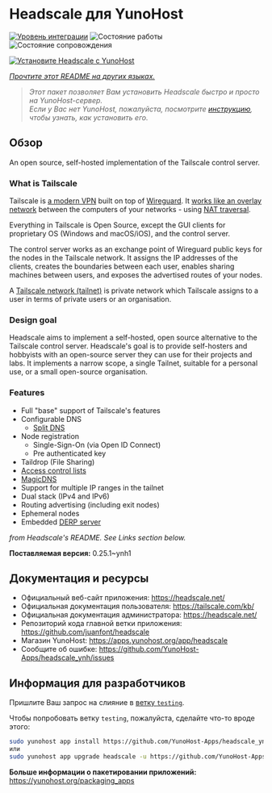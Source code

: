<!--
Важно: этот README был автоматически сгенерирован <https://github.com/YunoHost/apps/tree/master/tools/readme_generator>
Он НЕ ДОЛЖЕН редактироваться вручную.
-->

# Headscale для YunoHost

[![Уровень интеграции](https://apps.yunohost.org/badge/integration/headscale)](https://ci-apps.yunohost.org/ci/apps/headscale/)
![Состояние работы](https://apps.yunohost.org/badge/state/headscale)
![Состояние сопровождения](https://apps.yunohost.org/badge/maintained/headscale)

[![Установите Headscale с YunoHost](https://install-app.yunohost.org/install-with-yunohost.svg)](https://install-app.yunohost.org/?app=headscale)

*[Прочтите этот README на других языках.](./ALL_README.md)*

> *Этот пакет позволяет Вам установить Headscale быстро и просто на YunoHost-сервер.*  
> *Если у Вас нет YunoHost, пожалуйста, посмотрите [инструкцию](https://yunohost.org/install), чтобы узнать, как установить его.*

## Обзор

An open source, self-hosted implementation of the Tailscale control server.

### What is Tailscale

Tailscale is [a modern VPN](https://tailscale.com/) built on top of
[Wireguard](https://www.wireguard.com/).
It [works like an overlay network](https://tailscale.com/blog/how-tailscale-works/)
between the computers of your networks - using
[NAT traversal](https://tailscale.com/blog/how-nat-traversal-works/).

Everything in Tailscale is Open Source, except the GUI clients for proprietary OS
(Windows and macOS/iOS), and the control server.

The control server works as an exchange point of Wireguard public keys for the
nodes in the Tailscale network. It assigns the IP addresses of the clients,
creates the boundaries between each user, enables sharing machines between users,
and exposes the advertised routes of your nodes.

A [Tailscale network (tailnet)](https://tailscale.com/kb/1136/tailnet/) is private
network which Tailscale assigns to a user in terms of private users or an
organisation.

### Design goal

Headscale aims to implement a self-hosted, open source alternative to the Tailscale
control server.
Headscale's goal is to provide self-hosters and hobbyists with an open-source
server they can use for their projects and labs.
It implements a narrow scope, a single Tailnet, suitable for a personal use, or a small
open-source organisation.

### Features


- Full "base" support of Tailscale's features
- Configurable DNS
  - [Split DNS](https://tailscale.com/kb/1054/dns/#using-dns-settings-in-the-admin-console)
- Node registration
  - Single-Sign-On (via Open ID Connect)
  - Pre authenticated key
- Taildrop (File Sharing)
- [Access control lists](https://tailscale.com/kb/1018/acls/)
- [MagicDNS](https://tailscale.com/kb/1081/magicdns)
- Support for multiple IP ranges in the tailnet
- Dual stack (IPv4 and IPv6)
- Routing advertising (including exit nodes)
- Ephemeral nodes
- Embedded [DERP server](https://tailscale.com/blog/how-tailscale-works/#encrypted-tcp-relays-derp)

*from Headscale's README. See Links section below.*


**Поставляемая версия:** 0.25.1~ynh1
## Документация и ресурсы

- Официальный веб-сайт приложения: <https://headscale.net/>
- Официальная документация пользователя: <https://tailscale.com/kb/>
- Официальная документация администратора: <https://headscale.net/>
- Репозиторий кода главной ветки приложения: <https://github.com/juanfont/headscale>
- Магазин YunoHost: <https://apps.yunohost.org/app/headscale>
- Сообщите об ошибке: <https://github.com/YunoHost-Apps/headscale_ynh/issues>

## Информация для разработчиков

Пришлите Ваш запрос на слияние в [ветку `testing`](https://github.com/YunoHost-Apps/headscale_ynh/tree/testing).

Чтобы попробовать ветку `testing`, пожалуйста, сделайте что-то вроде этого:

```bash
sudo yunohost app install https://github.com/YunoHost-Apps/headscale_ynh/tree/testing --debug
или
sudo yunohost app upgrade headscale -u https://github.com/YunoHost-Apps/headscale_ynh/tree/testing --debug
```

**Больше информации о пакетировании приложений:** <https://yunohost.org/packaging_apps>
